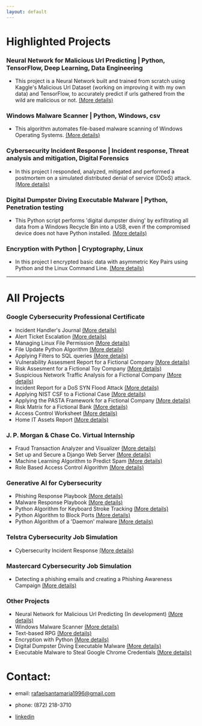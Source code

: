 ```yaml
---
layout: default
---
```

# Highlighted Projects

### Neural Network for Malicious Url Predicting | Python, TensorFlow, Deep Learning, Data Engineering

* This project is a Neural Network built and trained from scratch using Kaggle's Malicious Url Dataset (working on improving it with my own data) and TensorFlow, to accurately predict if urls gathered from the wild are malicious or not. [(More details)](./nn_malicious_url_pred.html)

### Windows Malware Scanner | Python, Windows, csv

* This algorithm automates file-based malware scanning of Windows Operating Systems. [(More details)](./malware_scanner.html)

### Cybersecurity Incident Response | Incident response, Threat analysis and mitigation, Digital Forensics

* In this project I responded, analyzed, mitigated and performed a postmortem on a simulated distributed denial of service (DDoS) attack. [(More details)](./cyber_incident_response.html)

### Digital Dumpster Diving Executable Malware | Python, Penetration testing

* This Python script performs 'digital dumpster diving' by exfiltrating all data from a Windows Recycle Bin into a USB, even if the compromised device does not have Python installed. [(More details)](./dumpster_diving.html)

### Encryption with Python | Cryptography, Linux

* In this project I encrypted basic data with asymmetric Key Pairs using Python and the Linux Command Line. [(More details)](./encrypt_python.html)

------------------------------------------------------------------------------------------------------------------------------------------------------------------------------------------------------------------------------

# All Projects 

### Google Cybersecurity Professional Certificate

* Incident Handler's Journal [(More details)](./incident_handler_journal.html)
* Alert Ticket Escalation [(More details)](./ticketing.html)
* Managing Linux File Permission [(More details)](./linux_file_perm.html)
* File Update Python Algorithm [(More details)](./file_updade.html)
* Applying Filters to SQL queries [(More details)](./filter_sql.html)
* Vulnerability Assesment Report for a Fictional Company [(More details)](./vulnerability_assessment.html)
* Risk Assesment for a Fictional Toy Company [(More details)](./risk_assesment.html)
* Suspicious Network Traffic Analysis for a Fictional Company [(More details)](./network_traffic_analysis.html)
* Incident Report for a DoS SYN Flood Attack [(More details)](./incident_report_syn_flood.html)
* Applying NIST CSF to a Fictional Case [(More details)](./nist_csf_applied.html)
* Applying the PASTA Framework for a Fictional Company [(More details)](./pasta_applied.html)
* Risk Matrix for a Fictional Bank [(More details)](./risk_matrix.html)
* Access Control Worksheet [(More details)](./access_control.html)
* Home IT Assets Report [(More details)](./home_it_assests.html)

### J. P. Morgan & Chase Co. Virtual Internship

* Fraud Transaction Analyzer and Visualizer [(More details)](./fraud_analyzer_visualizer.html)
* Set up and Secure a Django Web Server [(More details)](./set_and_secure_django_server.html)
* Machine Learning Algorithm to Predict Spam [(More details)](./ml_spam_predict.html)
* Role Based Access Control Algorithm [(More details)](./rbac.html)

### Generative AI for Cybersecurity

* Phishing Response Playbook [(More details)](./phishing_playbook.html)
* Malware Response Playbook [(More details)](./malware_response_playbook.html)
* Python Algorithm for Keyboard Stroke Tracking [(More details)](./keystroke_track.html)
* Python Algorithm to Block Ports [(More details)](./block_ports.html)
* Python Algorithm of a 'Daemon' malware [(More details)](./daemon_example.html)

### Telstra Cybersecurity Job Simulation

* Cybersecurity Incident Response [(More details)](./cyber_incident_response.html)

### Mastercard Cybersecurity Job Simulation

* Detecting a phishing emails and creating a Phishing Awareness Campaign [(More details)](./master_phish.html)

### Other Projects

* Neural Network for Malicious Url Predicting (In development) [(More details)](./nn_malicious_url_pred.html)
* Windows Malware Scanner [(More details)](./malware_scanner.html)
* Text-based RPG [(More details)](./dungeon_of_dread.html)
* Encryption with Python [(More details)](./encrypt_python.html)
* Digital Dumpster Diving Executable Malware [(More details)](./dumpster_diving.html)
* Executable Malware to Steal Google Chrome Credentials [(More details)](./steal_chrome_cred.html)

# Contact:

* email: rafaelsantamaria1996@gmail.com

* phone: (872) 218-3710 

* [linkedin](https://www.linkedin.com/in/rafael-santamaria-ortega) 
